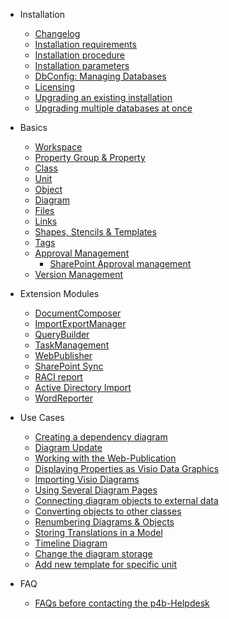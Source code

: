 - Installation

	- [Changelog](/changelog.md)
	- [Installation requirements](/installation-requirements.md)
	- [Installation procedure](/installation-procedure.md)
	- [Installation parameters](/installation-parameters/)
	- [DbConfig: Managing Databases](/dbconfig-managing-databases/)
	- [Licensing](/licensing/)
	- [Upgrading an existing installation](/upgrading-an-existing-installation.md)
	- [Upgrading multiple databases at once](/upgrading-multiple-databases-at-once.md)
- Basics

	- [Workspace](/workspace/)
	- [ Property Group & Property](/property-group-and-property/)
	- [Class](/class.md)
	- [Unit](/unit.md)
	- [Object](/object.md)
	- [Diagram](/diagram.md)
	- [Files](/files.md)
	- [Links](/links/)
	- [Shapes, Stencils & Templates](/shapes-stencils-and-templates/)
	- [Tags](/tags.md)
	- [Approval Management](/approval-management/)
		- [SharePoint Approval management](/approval-management/sharepoint-approval-management.md)
	- [Version Management](/version-management.md)
- Extension Modules

	- [DocumentComposer](/documentcomposer/)
	- [ImportExportManager](/importexportmanager/)
	- [QueryBuilder](/querybuilder/)
	- [TaskManagement](/taskmanagement/)
	- [WebPublisher](/webpublisher/)
	- [SharePoint Sync](/sharepoint-sync/)
	- [RACI report](/raci-report.md)
	- [Active Directory Import](/active-directory-import.md)
	- [WordReporter](/wordreporter/)
- Use Cases

	- [Creating a dependency diagram](/creating-a-dependency-diagram.md)
	- [Diagram Update](/diagram-update/)
	- [Working with the Web-Publication](/working-with-the-web-publication/)
	- [Displaying Properties as Visio Data Graphics](/displaying-properties-as-visio-data-graphics.md)
	- [Importing Visio Diagrams](/importing-visio-diagrams.md)
	- [Using Several Diagram Pages](/using-several-diagram-pages.md)
	- [Connecting diagram objects to external data](/connecting-diagram-objects-to-external-data.md)
	- [Converting objects to other classes](/converting-objects-to-other-classes.md)
	- [Renumbering Diagrams & Objects](/renumbering-diagrams-and-objects.md)
	- [Storing Translations in a Model](/storing-translations-in-a-model.md)
	- [Timeline Diagram](/timeline-diagram/)
	- [Change the diagram storage](/change-the-diagram-storage.md)
	- [Add new template for specific unit](/add-new-template-for-specific-unit.md)
- FAQ

	- [FAQs before contacting the p4b-Helpdesk](/faqs-before-contacting-the-p4b-helpdesk/)

